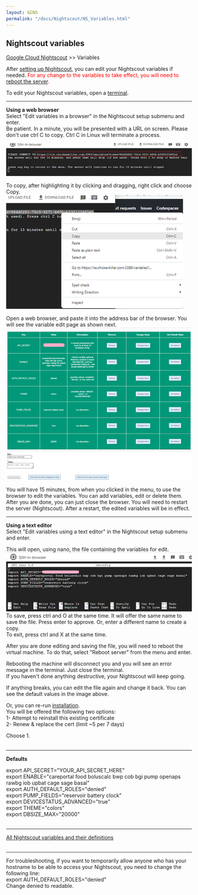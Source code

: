 ```yaml
---
layout: GCNS
permalink: "/docs/Nightscout/NS_Variables.html"
---
```


## Nightscout variables  
[Google Cloud Nightscout](./GoogleCloud.md) >> Variables  
  
After [setting up Nightscout](./NS_setup.md), you can edit your Nightscout variables if needed.  <span style="color:red">For any change to the variables to take effect, you will need to [reboot the server](./Restart.md).</span>  
  
To edit your Nightscout variables, open a [terminal](./Terminal.md).  
  
---  
  
**Using a web browser**  
Select "Edit variables in a browser" in the Nightscout setup submenu and enter.  
Be patient.  In a minute, you will be presented with a URL on screen.  Please don't use ctrl C to copy.  Ctrl C in Linux will terminate a process.  
  
![](./images/ServerURL.png)  
  
To copy, after highlighting it by clicking and dragging, right click and choose Copy.  
![](./images/Copy.png)  

Open a web browser, and paste it into the address bar of the browser.  You will see the variable edit page as shown next.  
![](./images/Server.png)  
  
You will have 15 minutes, from when you clicked in the menu, to use the browser to edit the variables.  You can add variables, edit or delete them.  
After you are done, you can just close the browser.  You will need to restart the server (Nightscout).  After a restart, the edited variables will be in effect.  
  
---  
  
**Using a text editor**  
Select "Edit variables using a text editor" in the Nightscout setup submenu and enter.  
  
This will open, using nano, the file containing the variables for edit.  
![](./images/nsconfig.png)  
To save, press ctrl and O at the same time.  It will offer the same name to save the file.  Press enter to approve.  Or, enter a different name to create a copy.  
To exit, press ctrl and X at the same time.  
  
After you are done editing and saving the file, you will need to reboot the virtual machine. To do that, select "Reboot server" from the menu and enter.  
  
Rebooting the machine will disconnect you and you will see an error message in the terminal. Just close the terminal.  
If you haven't done anything destructive, your Nightscout will keep going.  
  
If anything breaks, you can edit the file again and change it back.  You can see the default values in the image above.  
  
Or, you can re-run [installation](./NS_Install.md).  
You will be offered the following two options:  
1- Attempt to reinstall this existing certificate  
2- Renew & replace the cert (limit ~5 per 7 days)  
  
Choose 1.  
<br/>  
  
---  
  
**Defaults**

export API_SECRET="YOUR_API_SECRET_HERE"  
export ENABLE="careportal food boluscalc bwp cob bgi pump openaps rawbg iob upbat cage sage basal"  
export AUTH_DEFAULT_ROLES="denied"  
export PUMP_FIELDS="reservoir battery clock"  
export DEVICESTATUS_ADVANCED="true"  
export THEME="colors"  
export DBSIZE_MAX="20000"  
<br/>  
  
---  
  
[All Nightscout variables and their definitions](https://github.com/nightscout/cgm-remote-monitor/blob/master/README.md#environment)  
<br/>  
  
---  
  
For troubleshooting, if you want to temporarily allow anyone who has your hostname to be able to access your Nightscout, you need to change the following line:  
export AUTH_DEFAULT_ROLES="denied"  
Change denied to readable.  

  
